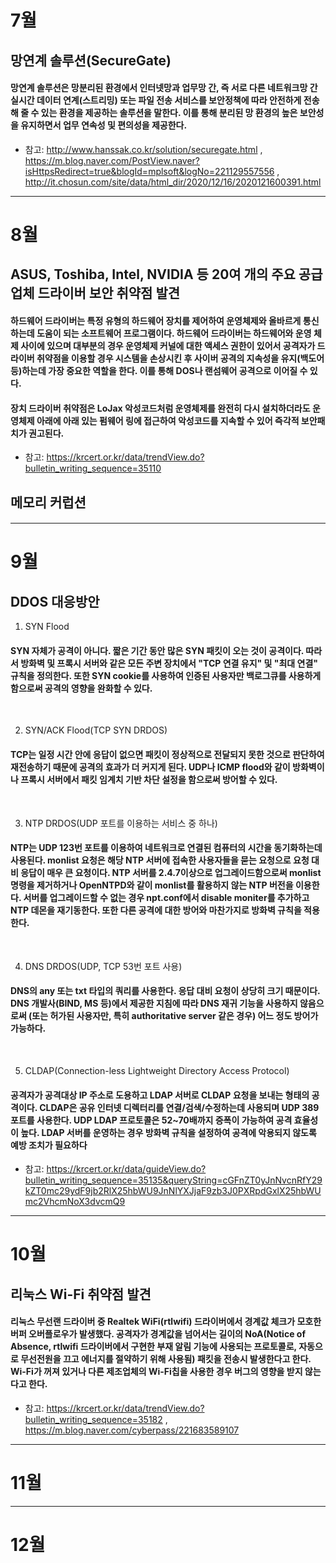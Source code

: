 # 7월
## 망연계 솔루션(SecureGate)
#### 망연계 솔루션은 망분리된 환경에서 인터넷망과 업무망 간, 즉 서로 다른 네트워크망 간 실시간 데이터 연계(스트리밍) 또는 파일 전송 서비스를 보안정책에 따라 안전하게 전송해 줄 수 있는 환경을 제공하는 솔루션을 말한다. 이를 통해 분리된 망 환경의 높은 보안성을 유지하면서 업무 연속성 및 편의성을 제공한다.

* 참고: <http://www.hanssak.co.kr/solution/securegate.html> , <https://m.blog.naver.com/PostView.naver?isHttpsRedirect=true&blogId=mplsoft&logNo=221129557556> , <http://it.chosun.com/site/data/html_dir/2020/12/16/2020121600391.html>

----------------------------------------------------------------------

# 8월
## ASUS, Toshiba, Intel, NVIDIA 등 20여 개의 주요 공급 업체 드라이버 보안 취약점 발견
#### 하드웨어 드라이버는 특정 유형의 하드웨어 장치를 제어하여 운영체제와 올바르게 통신하는데 도움이 되는 소프트웨어 프로그램이다. 하드웨어 드라이버는 하드웨어와 운영 체제 사이에 있으며 대부분의 경우 운영체제 커널에 대한 액세스 권한이 있어서 공격자가 드라이버 취약점을 이용할 경우 시스템을 손상시킨 후 사이버 공격의 지속성을 유지(백도어 등)하는데 가장 중요한 역할을 한다. 이를 통해 DOS나 랜섬웨어 공격으로 이어질 수 있다.
#### 장치 드라이버 취약점은 LoJax 악성코드처럼 운영체제를 완전히 다시 설치하더라도 운영체제 아래에 아래 있는 펌웨어 링에 접근하여 악성코드를 지속할 수 있어 즉각적 보안패치가 권고된다.

* 참고: <https://krcert.or.kr/data/trendView.do?bulletin_writing_sequence=35110>

## 메모리 커럽션
#### 

----------------------------------------------------------------------

# 9월
## DDOS 대응방안
1. SYN Flood
#### SYN 자체가 공격이 아니다. 짧은 기간 동안 많은 SYN 패킷이 오는 것이 공격이다. 따라서 방화벽 및 프록시 서버와 같은 모든 주변 장치에서 "TCP 연결 유지" 및 "최대 연결" 규칙을 정의한다. 또한 SYN cookie를 사용하여 인증된 사용자만 백로그큐를 사용하게 함으로써 공격의 영향을 완화할 수 있다.
</br>

2. SYN/ACK Flood(TCP SYN DRDOS)
#### TCP는 일정 시간 안에 응답이 없으면 패킷이 정상적으로 전달되지 못한 것으로 판단하여 재전송하기 때문에 공격의 효과가 더 커지게 된다. UDP나 ICMP flood와 같이 방화벽이나 프록시 서버에서 패킷 임계치 기반 차단 설정을 함으로써 방어할 수 있다.
</br>

3. NTP DRDOS(UDP 포트를 이용하는 서비스 중 하나)
#### NTP는 UDP 123번 포트를 이용하여 네트워크로 연결된 컴퓨터의 시간을 동기화하는데 사용된다. monlist 요청은 해당 NTP 서버에 접속한 사용자들을 묻는 요청으로 요청 대비 응답이 매우 큰 요청이다. NTP 서버를 2.4.7이상으로 업그레이드함으로써 monlist 명령을 제거하거나 OpenNTPD와 같이 monlist를 활용하지 않는 NTP 버전을 이용한다. 서버를 업그레이드할 수 없는 경우 npt.conf에서 disable moniter를 추가하고 NTP 데몬을 재기동한다. 또한 다른 공격에 대한 방어와 마찬가지로 방화벽 규칙을 적용한다.
</br>

4. DNS DRDOS(UDP, TCP 53번 포트 사용)
#### DNS의 any 또는 txt 타입의 쿼리를 사용한다. 응답 대비 요청이 상당히 크기 때문이다. DNS 개발사(BIND, MS 등)에서 제공한 지침에 따라 DNS 재귀 기능을 사용하지 않음으로써 (또는 허가된 사용자만, 특히 authoritative server 같은 경우) 어느 정도 방어가 가능하다.
</br>

5. CLDAP(Connection-less Lightweight Directory Access Protocol)
#### 공격자가 공격대상 IP 주소로 도용하고 LDAP 서버로 CLDAP 요청을 보내는 형태의 공격이다. CLDAP은 공유 인터넷 디렉터리를 연결/검색/수정하는데 사용되며 UDP 389 포트를 사용한다. UDP LDAP 프로토콜은 52~70배까지 증폭이 가능하여 공격 효율성이 높다. LDAP 서버를 운영하는 경우 방화벽 규칙을 설정하여 공격에 악용되지 않도록 예방 조치가 필요하다

* 참고: <https://krcert.or.kr/data/guideView.do?bulletin_writing_sequence=35135&queryString=cGFnZT0yJnNvcnRfY29kZT0mc29ydF9jb2RlX25hbWU9JnNlYXJjaF9zb3J0PXRpdGxlX25hbWUmc2VhcmNoX3dvcmQ9>

----------------------------------------------------------------------

# 10월
## 리눅스 Wi-Fi 취약점 발견
#### 리눅스 무선랜 드라이버 중 Realtek WiFi(rtlwifi) 드라이버에서 경계값 체크가 모호한 버퍼 오버플로우가 발생했다. 공격자가 경계값을 넘어서는 길이의 NoA(Notice of Absence, rtlwifi 드라이버에서 구현한 부재 알림 기능에 사용되는 프로토콜로, 자동으로 무선전원을 끄고 에너지를 절약하기 위해 사용됨) 패킷을 전송시 발생한다고 한다. Wi-Fi가 꺼져 있거나 다른 제조업체의 Wi-Fi칩을 사용한 경우 버그의 영향을 받지 않는다고 한다.

* 참고: <https://krcert.or.kr/data/trendView.do?bulletin_writing_sequence=35182> , <https://m.blog.naver.com/cyberpass/221683589107>

----------------------------------------------------------------------

# 11월

----------------------------------------------------------------------

# 12월

</br>
